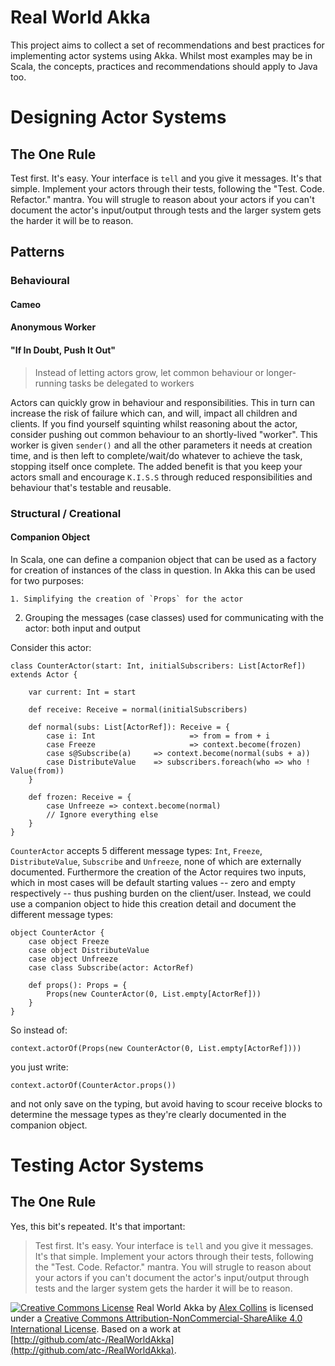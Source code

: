 # Real World Akka

This project aims to collect a set of recommendations and best practices for implementing actor systems using Akka.
Whilst most examples may be in Scala, the concepts, practices and recommendations should apply to Java too. 

# Designing Actor Systems

## The One Rule

Test first. It's easy. Your interface is `tell` and you give it messages. It's that simple. Implement your actors
through their tests, following the "Test. Code. Refactor." mantra. You will strugle to reason about your actors if you can't
document the actor's input/output through tests and the larger system gets the harder it will be to reason.

## Patterns

### Behavioural

#### Cameo 

#### Anonymous Worker

#### "If In Doubt, Push It Out"

> Instead of letting actors grow, let common behaviour or longer-running tasks be delegated to workers

Actors can quickly grow in behaviour and responsibilities. This in turn can increase the risk of failure which can, and will, impact all children and clients. 
If you find yourself squinting whilst reasoning about the actor, consider pushing out common behaviour to an shortly-lived "worker". This worker is given `sender()` 
and all the other parameters it needs at creation time, and is then left to complete/wait/do whatever to achieve the task, stopping itself once complete. The added benefit
is that you keep your actors small and encourage `K.I.S.S` through reduced responsibilities and behaviour that's testable and reusable.

### Structural / Creational

#### Companion Object

In Scala, one can define a companion object that can be used as a factory for creation of instances of the class in
question. In Akka this can be used for two purposes:

	1. Simplifying the creation of `Props` for the actor
  2. Grouping the messages (case classes) used for communicating with the actor: both input and output

Consider this actor:

	class CounterActor(start: Int, initialSubscribers: List[ActorRef]) extends Actor {

		var current: Int = start

		def receive: Receive = normal(initialSubscribers)

		def normal(subs: List[ActorRef]): Receive = {
			case i: Int 					=> from = from + i 
			case Freeze 					=> context.become(frozen)
			case s@Subscribe(a)		=> context.become(normal(subs + a))
			case DistributeValue 	=> subscribers.foreach(who => who ! Value(from))
		}

		def frozen: Receive = {
			case Unfreeze => context.become(normal)
			// Ignore everything else
		}
	}

`CounterActor` accepts 5 different message types: `Int`, `Freeze`, `DistributeValue`, `Subscribe` and `Unfreeze`, none of which are
externally documented. Furthermore the creation of the Actor requires two inputs, which in most cases will be default
starting values -- zero and empty respectively -- thus pushing burden on the client/user. Instead, we could use a
companion object to hide this creation detail and document the different message types:

	object CounterActor {
		case object Freeze
		case object DistributeValue
		case object Unfreeze
		case class Subscribe(actor: ActorRef)

		def props(): Props = {
			Props(new CounterActor(0, List.empty[ActorRef]))
		}
	}

So instead of:

	context.actorOf(Props(new CounterActor(0, List.empty[ActorRef])))

you just write:

	context.actorOf(CounterActor.props())
	
and not only save on the typing, but avoid having to scour receive blocks to determine the message types as they're
clearly documented in the companion object.

# Testing Actor Systems

## The One Rule

Yes, this bit's repeated. It's that important: 

> Test first. It's easy. Your interface is `tell` and you give it messages. It's that simple. Implement your actors
> through their tests, following the "Test. Code. Refactor." mantra. You will strugle to reason about your actors if you can't
> document the actor's input/output through tests and the larger system gets the harder it will be to reason.

[![Creative Commons License](https://i.creativecommons.org/l/by-nc-sa/4.0/80x15.png)](http://creativecommons.org/licenses/by-nc-sa/4.0/)  <span xmlns:dct="http://purl.org/dc/terms/" href="http://purl.org/dc/dcmitype/Text" property="dct:title" rel="dct:type">Real World Akka</span> by [Alex Collins](http://github.com/atc-/RealWorldAkka) is licensed under a [Creative Commons Attribution-NonCommercial-ShareAlike 4.0 International License](http://creativecommons.org/licenses/by-nc-sa/4.0/). Based on a work at [http://github.com/atc-/RealWorldAkka](http://github.com/atc-/RealWorldAkka).
